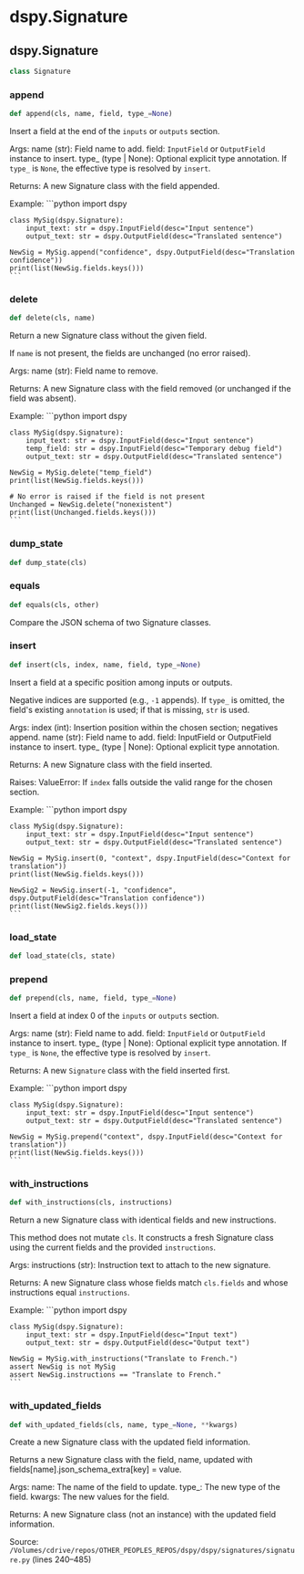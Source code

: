 # dspy.Signature

## dspy.Signature

```python
class Signature
```

### append

```python
def append(cls, name, field, type_=None)
```

Insert a field at the end of the `inputs` or `outputs` section.

Args:
    name (str): Field name to add.
    field: `InputField` or `OutputField` instance to insert.
    type_ (type | None): Optional explicit type annotation. If `type_` is `None`, the effective type is
        resolved by `insert`.

Returns:
    A new Signature class with the field appended.

Example:
    ```python
    import dspy

    class MySig(dspy.Signature):
        input_text: str = dspy.InputField(desc="Input sentence")
        output_text: str = dspy.OutputField(desc="Translated sentence")

    NewSig = MySig.append("confidence", dspy.OutputField(desc="Translation confidence"))
    print(list(NewSig.fields.keys()))
    ```


### delete

```python
def delete(cls, name)
```

Return a new Signature class without the given field.

If `name` is not present, the fields are unchanged (no error raised).

Args:
    name (str): Field name to remove.

Returns:
    A new Signature class with the field removed (or unchanged if the field was absent).

Example:
    ```python
    import dspy

    class MySig(dspy.Signature):
        input_text: str = dspy.InputField(desc="Input sentence")
        temp_field: str = dspy.InputField(desc="Temporary debug field")
        output_text: str = dspy.OutputField(desc="Translated sentence")

    NewSig = MySig.delete("temp_field")
    print(list(NewSig.fields.keys()))

    # No error is raised if the field is not present
    Unchanged = NewSig.delete("nonexistent")
    print(list(Unchanged.fields.keys()))
    ```


### dump_state

```python
def dump_state(cls)
```

### equals

```python
def equals(cls, other)
```

Compare the JSON schema of two Signature classes.


### insert

```python
def insert(cls, index, name, field, type_=None)
```

Insert a field at a specific position among inputs or outputs.

Negative indices are supported (e.g., `-1` appends). If `type_` is omitted, the field's
existing `annotation` is used; if that is missing, `str` is used.

Args:
    index (int): Insertion position within the chosen section; negatives append.
    name (str): Field name to add.
    field: InputField or OutputField instance to insert.
    type_ (type | None): Optional explicit type annotation.

Returns:
    A new Signature class with the field inserted.

Raises:
    ValueError: If `index` falls outside the valid range for the chosen section.

Example:
    ```python
    import dspy

    class MySig(dspy.Signature):
        input_text: str = dspy.InputField(desc="Input sentence")
        output_text: str = dspy.OutputField(desc="Translated sentence")

    NewSig = MySig.insert(0, "context", dspy.InputField(desc="Context for translation"))
    print(list(NewSig.fields.keys()))

    NewSig2 = NewSig.insert(-1, "confidence", dspy.OutputField(desc="Translation confidence"))
    print(list(NewSig2.fields.keys()))
    ```


### load_state

```python
def load_state(cls, state)
```

### prepend

```python
def prepend(cls, name, field, type_=None)
```

Insert a field at index 0 of the `inputs` or `outputs` section.

Args:
    name (str): Field name to add.
    field: `InputField` or `OutputField` instance to insert.
    type_ (type | None): Optional explicit type annotation. If `type_` is `None`, the effective type is
        resolved by `insert`.

Returns:
    A new `Signature` class with the field inserted first.

Example:
    ```python
    import dspy

    class MySig(dspy.Signature):
        input_text: str = dspy.InputField(desc="Input sentence")
        output_text: str = dspy.OutputField(desc="Translated sentence")

    NewSig = MySig.prepend("context", dspy.InputField(desc="Context for translation"))
    print(list(NewSig.fields.keys()))
    ```


### with_instructions

```python
def with_instructions(cls, instructions)
```

Return a new Signature class with identical fields and new instructions.

This method does not mutate `cls`. It constructs a fresh Signature
class using the current fields and the provided `instructions`.

Args:
    instructions (str): Instruction text to attach to the new signature.

Returns:
    A new Signature class whose fields match `cls.fields`
    and whose instructions equal `instructions`.

Example:
    ```python
    import dspy

    class MySig(dspy.Signature):
        input_text: str = dspy.InputField(desc="Input text")
        output_text: str = dspy.OutputField(desc="Output text")

    NewSig = MySig.with_instructions("Translate to French.")
    assert NewSig is not MySig
    assert NewSig.instructions == "Translate to French."
    ```


### with_updated_fields

```python
def with_updated_fields(cls, name, type_=None, **kwargs)
```

Create a new Signature class with the updated field information.

Returns a new Signature class with the field, name, updated
with fields[name].json_schema_extra[key] = value.

Args:
    name: The name of the field to update.
    type_: The new type of the field.
    kwargs: The new values for the field.

Returns:
    A new Signature class (not an instance) with the updated field information.

Source: `/Volumes/cdrive/repos/OTHER_PEOPLES_REPOS/dspy/dspy/signatures/signature.py` (lines 240–485)

